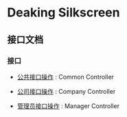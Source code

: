 # Deaking Silkscreen

<a name="paths"></a>
## 接口文档

### 接口

* [公共接口操作](common.md) : Common Controller

* [公司接口操作](Company.md) : Company Controller

* [管理员接口操作](Manager.md) : Manager Controller



